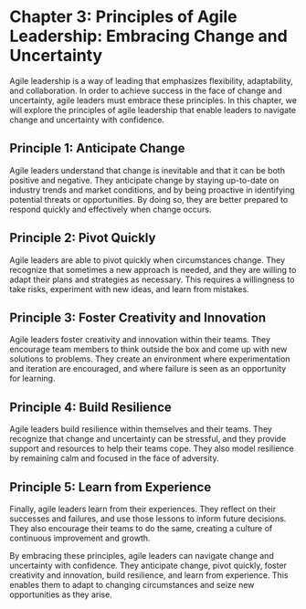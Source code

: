 Chapter 3: Principles of Agile Leadership: Embracing Change and Uncertainty
===========================================================================

Agile leadership is a way of leading that emphasizes flexibility, adaptability, and collaboration. In order to achieve success in the face of change and uncertainty, agile leaders must embrace these principles. In this chapter, we will explore the principles of agile leadership that enable leaders to navigate change and uncertainty with confidence.

Principle 1: Anticipate Change
------------------------------

Agile leaders understand that change is inevitable and that it can be both positive and negative. They anticipate change by staying up-to-date on industry trends and market conditions, and by being proactive in identifying potential threats or opportunities. By doing so, they are better prepared to respond quickly and effectively when change occurs.

Principle 2: Pivot Quickly
--------------------------

Agile leaders are able to pivot quickly when circumstances change. They recognize that sometimes a new approach is needed, and they are willing to adapt their plans and strategies as necessary. This requires a willingness to take risks, experiment with new ideas, and learn from mistakes.

Principle 3: Foster Creativity and Innovation
---------------------------------------------

Agile leaders foster creativity and innovation within their teams. They encourage team members to think outside the box and come up with new solutions to problems. They create an environment where experimentation and iteration are encouraged, and where failure is seen as an opportunity for learning.

Principle 4: Build Resilience
-----------------------------

Agile leaders build resilience within themselves and their teams. They recognize that change and uncertainty can be stressful, and they provide support and resources to help their teams cope. They also model resilience by remaining calm and focused in the face of adversity.

Principle 5: Learn from Experience
----------------------------------

Finally, agile leaders learn from their experiences. They reflect on their successes and failures, and use those lessons to inform future decisions. They also encourage their teams to do the same, creating a culture of continuous improvement and growth.

By embracing these principles, agile leaders can navigate change and uncertainty with confidence. They anticipate change, pivot quickly, foster creativity and innovation, build resilience, and learn from experience. This enables them to adapt to changing circumstances and seize new opportunities as they arise.
